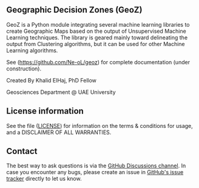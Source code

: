 ## Geographic Decision Zones (GeoZ)


GeoZ is a Python module integrating several machine learning libraries to create Geographic Maps based on the output of 
Unsupervised Machine Learning techniques. The library is geared mainly toward delineating the output from Clustering 
algorithms, but it can be used for other Machine Learning algorithms.

See (https://github.com/Ne-oL/geoz) for complete documentation (under construction).




Created By Khalid ElHaj, PhD Fellow

Geosciences Department @ UAE University

## License information

See the file ([LICENSE](https://github.com/Ne-oL/geoz/blob/main/LICENSE)) for information on the terms & conditions for usage, and a DISCLAIMER OF ALL WARRANTIES.

## Contact

The best way to ask questions is via the [GitHub Discussions channel](https://github.com/Ne-oL/geoz/discussions). In case you encounter any bugs, please create an issue in [GitHub's issue tracker](https://github.com/Ne-oL/geoz/issues) directly to let us know. 
